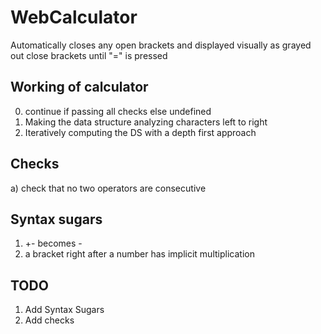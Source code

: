 # WebCalculator
Automatically closes any open brackets and displayed visually as grayed out close brackets until "=" is pressed

## Working of calculator
0) continue if passing all checks else undefined
1) Making the data structure
    analyzing characters left to right
2) Iteratively computing the DS with a depth first approach
## Checks
a) check that no two operators are consecutive

## Syntax sugars
1) +- becomes -
2) a bracket right after a number has implicit multiplication

## TODO
1) Add Syntax Sugars
2) Add checks
